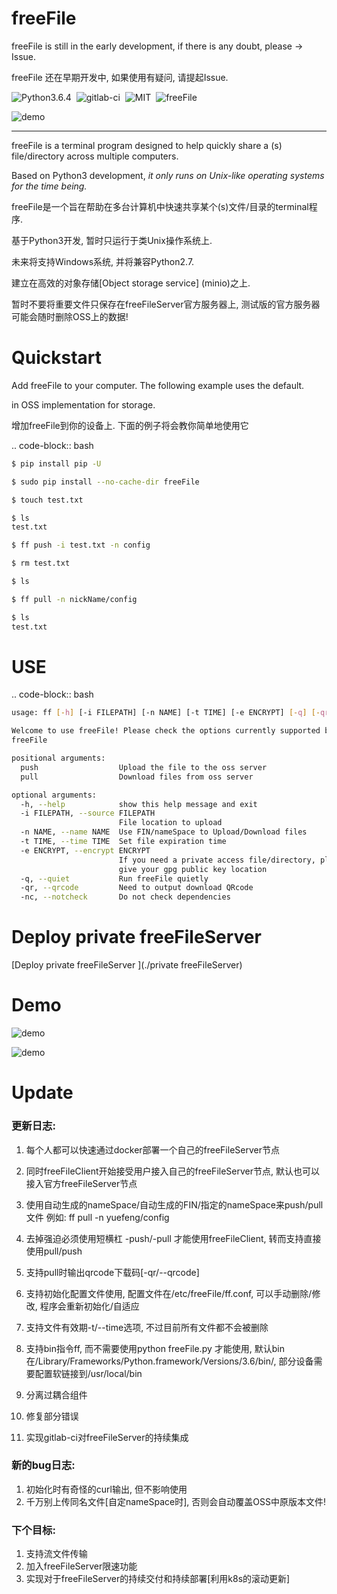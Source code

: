 # freeFile

freeFile is still in the early development, if there is any doubt, please -> Issue.

freeFile 还在早期开发中, 如果使用有疑问, 请提起Issue.

![Python3.6.4](https://img.shields.io/badge/Python-3.6.4-green.svg)  ![gitlab-ci](https://img.shields.io/badge/Gitlab-ci-red.svg)  ![MIT](https://img.shields.io/badge/MIT-red.svg)   ![freeFile](https://img.shields.io/badge/freeFile-0.1.0-red.svg)

![demo](./demo.gif)

--------------------------



freeFile is a terminal program designed to help quickly share a (s) file/directory across multiple computers.

Based on Python3 development, *it only runs on Unix-like operating systems for the time being.*



freeFile是一个旨在帮助在多台计算机中快速共享某个(s)文件/目录的terminal程序.

基于Python3开发, 暂时只运行于类Unix操作系统上.

未来将支持Windows系统, 并将兼容Python2.7.

建立在高效的对象存储[Object storage service] (minio)之上.



暂时不要将重要文件只保存在freeFileServer官方服务器上, 测试版的官方服务器可能会随时删除OSS上的数据!



Quickstart
===========

Add freeFile to your computer. The following example uses the default.

in OSS implementation for storage.



增加freeFile到你的设备上. 下面的例子将会教你简单地使用它



.. code-block:: bash

```bash
$ pip install pip -U 

$ sudo pip install --no-cache-dir freeFile

$ touch test.txt

$ ls
test.txt

$ ff push -i test.txt -n config

$ rm test.txt

$ ls

$ ff pull -n nickName/config

$ ls
test.txt


```



# USE



.. code-block:: bash

```bash
usage: ff [-h] [-i FILEPATH] [-n NAME] [-t TIME] [-e ENCRYPT] [-q] [-qr] [-nc]

Welcome to use freeFile! Please check the options currently supported by
freeFile

positional arguments:
  push                  Upload the file to the oss server
  pull                  Download files from oss server

optional arguments:
  -h, --help            show this help message and exit
  -i FILEPATH, --source FILEPATH
                        File location to upload
  -n NAME, --name NAME  Use FIN/nameSpace to Upload/Download files
  -t TIME, --time TIME  Set file expiration time
  -e ENCRYPT, --encrypt ENCRYPT
                        If you need a private access file/directory, please
                        give your gpg public key location
  -q, --quiet           Run freeFile quietly
  -qr, --qrcode         Need to output download QRcode
  -nc, --notcheck       Do not check dependencies

```



# Deploy private freeFileServer 



[Deploy private freeFileServer ](./private freeFileServer)



# Demo 

![demo](./pushDemo.png)

![demo](./pullDemo.png)



# Update 



### 更新日志:

1. 每个人都可以快速通过docker部署一个自己的freeFileServer节点

2. 同时freeFileClient开始接受用户接入自己的freeFileServer节点, 默认也可以接入官方freeFileServer节点

3. 使用自动生成的nameSpace/自动生成的FIN/指定的nameSpace来push/pull 文件 例如: ff pull -n yuefeng/config

4. 去掉强迫必须使用短横杠 -push/-pull  才能使用freeFileClient, 转而支持直接使用pull/push

5. 支持pull时输出qrcode下载码[-qr/--qrcode]

6. 支持初始化配置文件使用, 配置文件在/etc/freeFile/ff.conf, 可以手动删除/修改, 程序会重新初始化/自适应

7. 支持文件有效期-t/--time选项, 不过目前所有文件都不会被删除

8. 支持bin指令ff, 而不需要使用python freeFile.py 才能使用, 默认bin在/Library/Frameworks/Python.framework/Versions/3.6/bin/, 部分设备需要配置软链接到/usr/local/bin

9. 分离过耦合组件

10. 修复部分错误

11. 实现gitlab-ci对freeFileServer的持续集成

### 新的bug日志:

1. 初始化时有奇怪的curl输出, 但不影响使用
2. 千万别上传同名文件[自定nameSpace时], 否则会自动覆盖OSS中原版本文件!

### 下个目标:

1. 支持流文件传输
2. 加入freeFileServer限速功能
3. 实现对于freeFileServer的持续交付和持续部署[利用k8s的滚动更新]